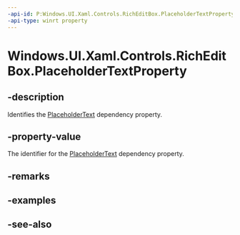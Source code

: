 ```yaml
---
-api-id: P:Windows.UI.Xaml.Controls.RichEditBox.PlaceholderTextProperty
-api-type: winrt property
---
```


<!-- Property syntax
public Windows.UI.Xaml.DependencyProperty PlaceholderTextProperty { get; }
-->

# Windows.UI.Xaml.Controls.RichEditBox.PlaceholderTextProperty

## -description
Identifies the [PlaceholderText](richeditbox_placeholdertext.md) dependency property.



## -property-value
The identifier for the [PlaceholderText](richeditbox_placeholdertext.md) dependency property.

## -remarks

## -examples

## -see-also
